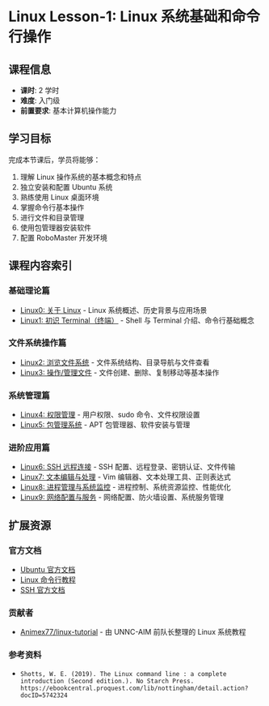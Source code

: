 # Linux Lesson-1: Linux 系统基础和命令行操作

## 课程信息

- **课时**: 2 学时
- **难度**: 入门级
- **前置要求**: 基本计算机操作能力

## 学习目标

完成本节课后，学员将能够：

1. 理解 Linux 操作系统的基本概念和特点
2. 独立安装和配置 Ubuntu 系统
3. 熟练使用 Linux 桌面环境
4. 掌握命令行基本操作
5. 进行文件和目录管理
6. 使用包管理器安装软件
7. 配置 RoboMaster 开发环境

## 课程内容索引

### 基础理论篇

- [Linux0: 关于 Linux](linux0.md) - Linux 系统概述、历史背景与应用场景
- [Linux1: 初识 Terminal（终端）](linux1.md) - Shell 与 Terminal 介绍、命令行基础概念

### 文件系统操作篇

- [Linux2: 浏览文件系统](linux2.md) - 文件系统结构、目录导航与文件查看
- [Linux3: 操作/管理文件](linux3.md) - 文件创建、删除、复制移动等基本操作

### 系统管理篇

- [Linux4: 权限管理](linux4.md) - 用户权限、sudo 命令、文件权限设置
- [Linux5: 包管理系统](linux5.md) - APT 包管理器、软件安装与管理

### 进阶应用篇

- [Linux6: SSH 远程连接](linux6.md) - SSH 配置、远程登录、密钥认证、文件传输
- [Linux7: 文本编辑与处理](linux7.md) - Vim 编辑器、文本处理工具、正则表达式
- [Linux8: 进程管理与系统监控](linux8.md) - 进程控制、系统资源监控、性能优化
- [Linux9: 网络配置与服务](linux9.md) - 网络配置、防火墙设置、系统服务管理

## 扩展资源

### 官方文档

- [Ubuntu 官方文档](https://help.ubuntu.com/)
- [Linux 命令行教程](https://linuxcommand.org/)
- [SSH 官方文档](https://www.openssh.com/manual.html)

### 贡献者

- [Animex77/linux-tutorial](https://github.com/Animex77/linux-tutorial) - 由 UNNC-AIM 前队长整理的 Linux 系统教程

### 参考资料

- `Shotts, W. E. (2019). The Linux command line : a complete introduction (Second edition.). No Starch Press. https://ebookcentral.proquest.com/lib/nottingham/detail.action?docID=5742324`
